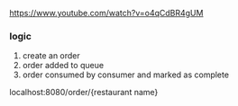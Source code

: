 https://www.youtube.com/watch?v=o4qCdBR4gUM

### logic

1. create an order 
2. order added to queue
3. order consumed by consumer and marked as complete

localhost:8080/order/{restaurant name}